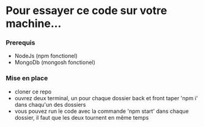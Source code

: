 # Pour essayer ce code sur votre machine...

### Prerequis
- NodeJs (npm fonctionel)
- MongoDb (mongosh fonctionel)

### Mise en place
- cloner ce repo
- ouvrez deux terminal, un pour chaque dossier back et front taper 'npm i' dans chaqu'un des dossiers
- vous pouvez run  le code avec la commande 'npm start' dans chaque dossier, il faut que les deux tournent en même temps
